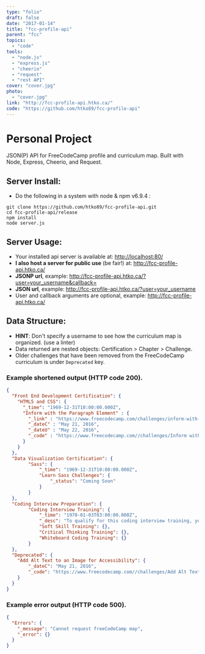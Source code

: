 ```yaml
---
type: "folio"
draft: false
date: "2017-01-14"
title: "fcc-profile-api"
parent: "fcc"
topics:
  - "code"
tools:
  - "node.js"
  - "express.js"
  - "cheerio"
  - "request"
  - "rest API"
cover: "cover.jpg"
photo:
  - "cover.jpg"
link: "http://fcc-profile-api.htko.ca/"
code: "https://github.com/htko89/fcc-profile-api"
---
```

# Personal Project
JSON(P) API for FreeCodeCamp profile and curriculum map. Built with Node, Express, Cheerio, and Request.

## Server Install:
* Do the following in a system with node & npm v6.9.4 :
```
git clone https://github.com/htko89/fcc-profile-api.git
cd fcc-profile-api/release
npm install
node server.js
```

## Server Usage:
* Your installed api server is available at: [http://localhost:80/](http://localhost:80/)
* **I also host a server for public use** (be fair!) at: http://fcc-profile-api.htko.ca/
* **JSONP url**, example: http://fcc-profile-api.htko.ca/?user=your_username&callback=
* **JSON url**, example: http://fcc-profile-api.htko.ca/?user=your_username
* User and callback arguments are optional, example: http://fcc-profile-api.htko.ca/

## Data Structure:
* **HINT**: Don't specify a username to see how the curriculum map is organized. (use a linter)
* Data returned are nested objects: Certification > Chapter > Challenge.
* Older challenges that have been removed from the FreeCodeCamp curriculum is under `Deprecated` key.

### Example shortened output (HTTP code 200).
```json
{
  "Front End Development Certification": {
    "HTML5 and CSS": {
      "_time": "1969-12-31T10:00:00.000Z",
      "Inform with the Paragraph Element" : {
        "_link" : "https://www.freecodecamp.com/challenges/inform-with-the-paragraph-element",
        "_dateC" : "May 21, 2016",
        "_dateU" : "May 22, 2016",
        "_code" : "https://www.freecodecamp.com//challenges/Inform with the Paragraph Element?solution=%0A%3Ch1%3EHello%20World%3C%2Fh1%3E%0A%3Ch2%3ECatPhotoApp%3C%2Fh2%3E%0A%3Cp%3EHello%20Paragraph%3C%2Fp%3E%0A"
      }
    }
  },
  "Data Visualization Certification": {
		"Sass": {
			"_time": "1969-12-31T10:00:00.000Z",
			"Learn Sass Challenges": {
				"_status": "Coming Soon"
			}
		}
  },
  "Coding Interview Preparation": {
		"Coding Interview Training": {
			"_time": "1970-01-03T03:00:00.000Z",
			"_desc": "To qualify for this coding interview training, you must first earn all four certifications: Front End, Data Visualization, Back End, and Full Stack",
			"Soft Skill Training": {},
			"Critical Thinking Training": {},
			"Whiteboard Coding Training": {}
		}
  },
  "Deprecated": {
  	"Add Alt Text to an Image for Accessibility": {
  		"_dateC": "May 21, 2016",
  		"_code": "https://www.freecodecamp.com//challenges/Add Alt Text to an Image for Accessibility?solution=..."
  	}
  }
}
```
### Example error output (HTTP code 500).
```json
{
  "Errors": {
    "_message": "Cannot request freeCodeCamp map",
    "_error": {}
  }
}
```
